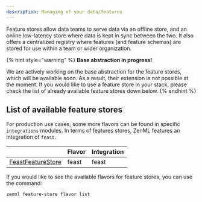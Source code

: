 ```yaml
---
description: Managing of your data/features 
---
```


Feature stores allow data teams to serve data via an offline store, and an 
online low-latency store where data is kept in sync between the two. It also 
offers a centralized registry where features (and feature schemas) are stored 
for use within a team or wider organization.

{% hint style="warning" %}
**Base abstraction in progress!**

We are actively working on the base abstraction for the feature stores, which 
will be available soon. As a result, their extension is not possible at the 
moment. If you would like to use a feature store in your stack, please check 
the list of already available feature stores down below.
{% endhint %}

## List of available feature stores

For production use cases, some more flavors can be found in specific 
`integrations` modules. In terms of features stores, ZenML features an 
integration of `feast`.

|                                                                                                                                                           | Flavor | Integration |
|-----------------------------------------------------------------------------------------------------------------------------------------------------------|--------|-------------|
| [FeastFeatureStore](https://apidocs.zenml.io/latest/api_docs/integrations/#zenml.integrations.feast.feature_stores.feast_feature_store.FeastFeatureStore) | feast  | feast       |

If you would like to see the available flavors for feature stores, you can 
use the command:

```shell
zenml feature-store flavor list
```